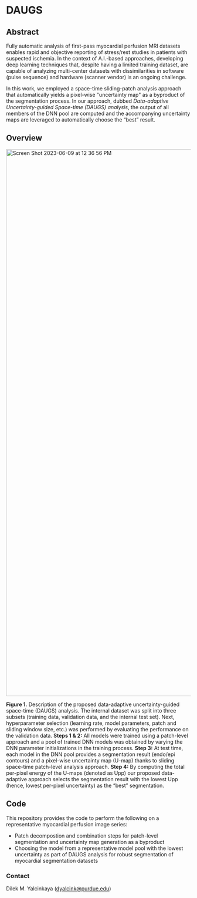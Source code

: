 # DAUGS

## Abstract

Fully automatic analysis of first-pass myocardial perfusion MRI datasets enables rapid and objective reporting of stress/rest studies in patients with suspected ischemia. In the context of A.I.-based approaches, developing deep learning techniques that, despite having a limited training dataset, are capable of analyzing multi-center datasets with dissimilarities in software (pulse sequence) and hardware (scanner vendor) is an ongoing challenge. 

In this work, we employed a space-time sliding-patch analysis approach that automatically yields a pixel-wise "uncertainty map" as a byproduct of the segmentation process. In our approach, dubbed *Data-adaptive Uncertainty-guided Space-time (DAUGS) analysis*, the output of all members of the DNN pool are computed and the accompanying uncertainty maps are leveraged to automatically choose the “best” result.

## Overview

<img width="1491" alt="Screen Shot 2023-06-09 at 12 36 56 PM" src="https://github.com/TIM-Lab/DAUGS/assets/42877335/e4e90fb6-6192-4876-8457-3bf67c905015">

**Figure 1.** Description of the proposed data-adaptive uncertainty-guided space-time (DAUGS) analysis. The internal dataset was split into three subsets (training data, validation data, and the internal test set). Next, hyperparameter selection (learning rate, model parameters, patch and sliding window size, etc.) was performed by evaluating the performance on the validation data. **Steps 1 & 2:** All models were trained using a patch-level approach and a pool of trained DNN models was obtained by varying the DNN parameter initializations in the training process. **Step 3:** At test time, each model in the DNN pool provides a segmentation result (endo/epi contours) and a pixel-wise uncertainty map (U-map) thanks to sliding space-time patch-level analysis approach. **Step 4:** By computing the total per-pixel energy of the U-maps (denoted as Upp) our proposed data-adaptive approach selects the segmentation result with the lowest Upp (hence, lowest per-pixel uncertainty) as the “best” segmentation.

## Code

This repository provides the code to perform the following on a representative myocardial perfusion image series:

- Patch decompostion and combination steps for patch-level segmentation and uncertainty map generation as a byproduct
- Choosing the model from a representative model pool with the lowest uncertainty as part of DAUGS analysis for robust segmentation of myocardial segmentation datasets


### Contact
Dilek M. Yalcinkaya (dyalcink@purdue.edu)
